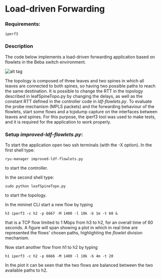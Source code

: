 # Load-driven Forwarding

### Requirements:
	iperf3	
### Description
	
The code below implements a load-driven forwarding application based on flowlets in the Beba switch environment.

![alt tag](https://raw.githubusercontent.com/angelotulumello/beba-ctrl/beba_advanced/ryu/app/beba/load_driven_forwarding/ldf-topo.png)

The topology is composed of three leaves and two spines in which all leaves are connected to both spines, so having two possible paths to reach the same destination. 
It is possible to change the RTT in the topology described in leafSpineTopo.py by changing the delays, as well as the constant RTT defined in the controller code in *ldf-flowlets.py*. To evaluate the probe mechanism (MPLS packets) and the forwarding behaviour of the flowlets, start some flows and a tcpdump capture on the interfaces between leaves and spines. For this purpose, the iperf3 tool was used to make tests, and it is required for the application to work properly.

### Setup *improved-ldf-flowlets.py*:

To start the application open two ssh terminals (with the -X option).
In the first shell type:
	
	ryu-manager improved-ldf-flowlets.py

to start the controller.

In the second shell type: 

	sudo python leafSpineTopo.py 

to start the topology.

In the mininet CLI start a new flow by typing

    h3 iperf3 -c h2 -p 6667 -M 1400 -l 10k -b 1m -t 60 &

that is a TCP flow limited to 1 Mbps from h3 to h2, for an overall time of 60 seconds.
A figure will span showing a plot in which in real time are represented the flows' chosen paths, highlighting the 
*flowlet* division mechanism.

Now start another flow from h1 to h2 by typing

    h1 iperf3 -c h2 -p 6666 -M 1400 -l 10k -b 4m -t 20

In the plot it can be seen that the two flows are balanced between the two available paths to h2.